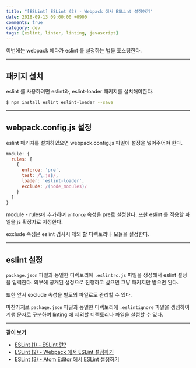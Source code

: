 ```yaml
---
title: "[ESLint] ESLint (2) - Webpack 에서 ESLint 설정하기"
date: 2018-09-13 09:00:00 +0900
comments: true
category: dev
tags: [eslint, linter, linting, javascript]
---
```


이번에는 webpack 에다가 eslint 를 설정하는 법을 포스팅한다.

---

## 패키지 설치

eslint 를 사용하려면 eslint와, eslint-loader 패키지를 설치해야한다.

```bash
$ npm install eslint eslint-loader --save
```

---

## webpack.config.js 설정

eslint 패키지를 설치하였으면 webpack.config.js 파일에 설정을 넣어주어야 한다.

```js
module: {
  rules: [
    {
      enforce: 'pre',
      test: /\.js$/,
      loader: 'eslint-loader',
      exclude: /(node_modules)/
    }
  ]
}
```

module - rules에 추가하며 `enforce` 속성을 pre로 설정한다.
또한 eslint 를 적용할 파일을 js 확장자로 지정한다.

exclude 속성은 eslint 검사시 제외 할 디렉토리나 모듈을 설정한다.

---

## eslint 설정

`package.json` 파일과 동일한 디렉토리에 `.eslintrc.js` 파일을 생성해서 eslint 설정을 입력한다.
외부에 공개된 설정으로 진행하고 싶으면 그냥 패키지만 받으면 된다.

또한 앞서 exclude 속성을 별도의 파일로도 관리할 수 있다.

마찬가지로 `package.json` 파일과 동일한 디렉토리에 `.eslintignore` 파일을 생성하여
계행 문자로 구분하여 linting 에 제외할 디렉토리나 파일을 설정할 수 있다.

---

**같이 보기**

* [ESLint (1) - ESLint 란?](/dev/29)
* [ESLint (2) - Webpack 에서 ESLint 설정하기](/dev/31)
* [ESLint (3) - Atom Editor 에서 ESLint 설정하기](/dev/33)
